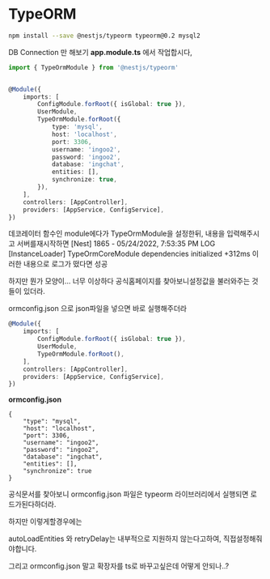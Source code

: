 # TypeORM

```sh
npm install --save @nestjs/typeorm typeorm@0.2 mysql2
```

DB Connection 만 해보기
**app.module.ts** 에서 작업합시다,

```ts
import { TypeOrmModule } from '@nestjs/typeorm'


@Module({
    imports: [
        ConfigModule.forRoot({ isGlobal: true }),
        UserModule,
        TypeOrmModule.forRoot({
            type: 'mysql',
            host: 'localhost',
            port: 3306,
            username: 'ingoo2',
            password: 'ingoo2',
            database: 'ingchat',
            entities: [],
            synchronize: true,
        }),
    ],
    controllers: [AppController],
    providers: [AppService, ConfigService],
})
```

데코레이터 함수인 module에다가 TypeOrmModule을 설정한뒤, 내용을 입력해주시고 서버를재시작하면
[Nest] 1865 - 05/24/2022, 7:53:35 PM LOG [InstanceLoader] TypeOrmCoreModule dependencies initialized +312ms
이러한 내용으로 로그가 떴다면 성공

하지만 뭔가 모양이... 너무 이상하다
공식홈페이지를 찾아보니설정값을 불러와주는 것들이 있더라.

ormconfig.json 으로 json파일을 넣으면 바로 실행해주더라

```ts
@Module({
    imports: [
        ConfigModule.forRoot({ isGlobal: true }),
        UserModule,
        TypeOrmModule.forRoot(),
    ],
    controllers: [AppController],
    providers: [AppService, ConfigService],
})
```

**ormconfig.json**

```
{
    "type": "mysql",
    "host": "localhost",
    "port": 3306,
    "username": "ingoo2",
    "password": "ingoo2",
    "database": "ingchat",
    "entities": [],
    "synchronize": true
}

```

공식문서를 찾아보니 ormconfig.json 파일은 typeorm 라이브러리에서 실행되면 로드가된다하더라.

하지만 이렇게할경우에는

autoLoadEntities 와 retryDelay는 내부적으로 지원하지 않는다고하여,
직접설정해줘야합니다.

그리고
ormconfig.json 말고 확장자를 ts로 바꾸고싶은데 어떻게 안되나..?
